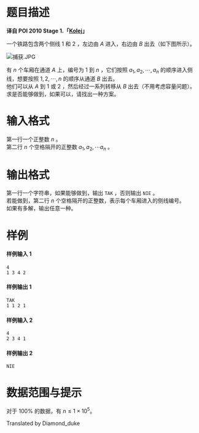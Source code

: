 
# 题目描述

**译自 POI 2010 Stage 1.「[Kolej](https://szkopul.edu.pl/problemset/problem/TJVrS_hRC8W5Q6ZBW6mETAIm/site/?key=statement)」**

一个铁路包含两个侧线 $1$ 和 $2$ ，左边由 $A$ 进入，右边由 $B$ 出去（如下图所示）。  

![捕获.JPG](https://i.loli.net/2018/02/18/5a899f9e3a03e.jpg)

有 $n$ 个车厢在通道 $A$ 上，编号为 $1$ 到 $n$ ，它们按照 $a_1,a_2,\cdots ,a_n$ 的顺序进入侧线，想要按照 $1,2,\cdots ,n$ 的顺序从通道 $B$ 出去。    
他们可以从 $A$ 到 $1$ 或 $2$ ，然后经过一系列转移从 $B$ 出去（不用考虑容量问题）。求是否能够做到，如果可以，请找出一种方案。

# 输入格式

第一行一个正整数 $n$ 。  
第二行 $n$ 个空格隔开的正整数 $a_1,a_2,\cdots a_n$ 。

# 输出格式

第一行一个字符串，如果能够做到，输出 ```TAK``` ，否则输出 ```NIE``` 。  
若能做到，第二行 $n$ 个空格隔开的正整数，表示每个车厢进入的侧线编号。  
如果有多解，输出任意一种。

# 样例

#### 样例输入 1
```plain
4
1 3 4 2
```

#### 样例输出 1
```plain
TAK
1 1 2 1
```

#### 样例输入 2
```plain
4
2 3 4 1
``` 

#### 样例输出 2
```plain
NIE
```


# 数据范围与提示

对于 $100\%$ 的数据，有 $n \le 1 \times 10^5$。

Translated by Diamond_duke

